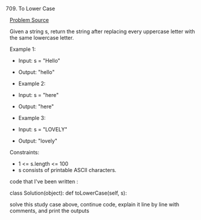 709. To Lower Case

[Problem Source](https://leetcode.com/problems/to-lower-case/description/)

Given a string s, return the string after replacing every uppercase letter with the same lowercase letter.

Example 1:

- Input: s = "Hello"
- Output: "hello"
- Example 2:

- Input: s = "here"
- Output: "here"
- Example 3:

- Input: s = "LOVELY"
- Output: "lovely"
 

Constraints:

- 1 <= s.length <= 100
- s consists of printable ASCII characters.

code that I've been written :

class Solution(object):
    def toLowerCase(self, s):

solve this study case above, continue code, explain it line by line with comments, and print the outputs
